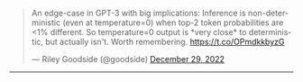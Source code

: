 <blockquote class="twitter-tweet"><p lang="en" dir="ltr">An edge-case in GPT-3 with big implications: Inference is non-deterministic (even at temperature=0) when top-2 token probabilities are &lt;1% different. So temperature=0 output is *very close* to deterministic, but actually isn&#39;t. Worth remembering. <a href="https://t.co/OPmdkkbyzG">https://t.co/OPmdkkbyzG</a></p>&mdash; Riley Goodside (@goodside) <a href="https://twitter.com/goodside/status/1608525976702525440?ref_src=twsrc%5Etfw">December 29, 2022</a></blockquote> 

---


